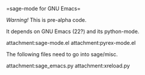 =sage-mode for GNU Emacs=

*Warning!*  This is pre-alpha code.

It depends on GNU Emacs (22?) and its python-mode.

attachment:sage-mode.el
attachment:pyrex-mode.el

The following files need to go into sage/misc.

attachment:sage_emacs.py
attachment:xreload.py
